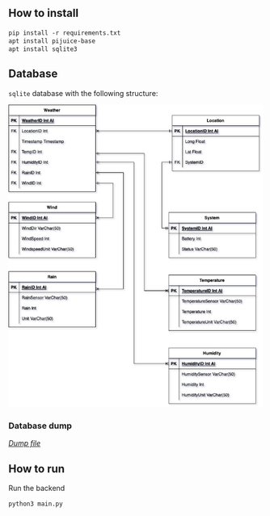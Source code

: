 ## How to install
```
pip install -r requirements.txt
apt install pijuice-base
apt install sqlite3
```

## Database
`sqlite` database with the following structure:

![Alt text](./WeatherDatabaseDiagram.jpg "database structure diagram")

### Database dump

*[Dump file](https://github.com/BerendVandenbussche/WeatherPi/blob/master/weatherdb.sql)*

## How to run

Run the backend

```
python3 main.py
```
